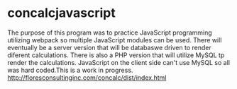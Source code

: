 # concalcjavascript
The purpose of this program was to practice JavaScript programming utilizing webpack so multiple JavaScript modules can be used. There will eventually be a server version that 
will be databaswe driven to render diferent calculations. There is also a PHP version that will utilize MySQL tp render the calculations. JavaScript on the client side can't use 
MySQL so all was hard coded.This is a work in progress.
http://floresconsultinginc.com/concalc/dist/index.html
